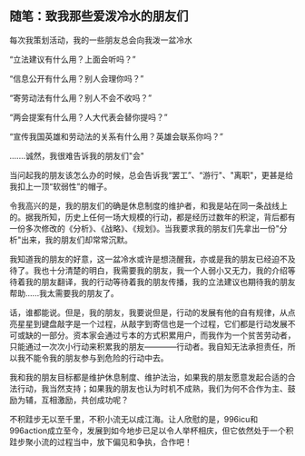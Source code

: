 ## 随笔：致我那些爱泼冷水的朋友们

每次我策划活动，我的一些朋友总会向我泼一盆冷水

“立法建议有什么用？上面会听吗？”

“信息公开有什么用？别人会理你吗？”

“寄劳动法有什么用？别人不会不收吗？”

“两会提案有什么用？人大代表会替你提吗？”

“宣传我国英雄和劳动法的关系有什么用？英雄会联系你吗？”

.......诚然，我很难告诉我的朋友们"会"

当问起我的朋友该怎么办的时候，总会告诉我“罢工”、“游行"、"离职"，更甚是给我扣上一顶“软弱性”的帽子。

令我高兴的是，我的朋友们的确是休息制度的维护者，和我是站在同一条战线上的。据我所知，历史上任何一场大规模的行动，都是经历过数年的积淀，背后都有一份多次修改的《分析》、《战略》、《规划》。当我要求我的朋友们先拿出一份"分析"出来，我的朋友们却常常沉默。

我知道我的朋友的好意，这一盆冷水或许是想浇醒我，亦或是我的朋友已经迫不及待了。我也十分清楚的明白，我需要我的朋友，我一个人弱小又无力，我的介绍等待着我的朋友翻译，我的行动等待着我的朋友传播，我的立法建议也期待我的朋友帮助......我太需要我的朋友了。

话，谁都能说。但是，我的朋友，我要说但是，行动的发展有他的自有规律，从点亮星星到键盘敲字是一个过程，从敲字到寄信也是一个过程，它们都是行动发展不可或缺的一部分。资本家会通过亏本的方式积累用户，而我作为一个贫苦劳动者，只能通过一次次小行动来积累我的朋友————行动者。我自知无法承担责任，所以我不能令我的朋友参与到危险的行动中去。

我和我的朋友目标都是维护休息制度、维护法治，如果我的朋友愿意发起合适的合法行动，我当然支持；如果我的朋友也认为时机不成熟，我们为何不合作为主、鼓励为辅，互相激励，共创成功呢？

不积跬步无以至千里，不积小流无以成江海。让人欣慰的是，996icu和996action成立至今，发展到如今地步已足以令人举杯相庆，但它依然处于一个积跬步聚小流的过程当中，放下偏见和争执，合作吧！
